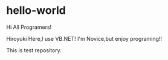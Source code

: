 # hello-world

Hi All Programers!

Hiroyuki Here,I use VB.NET!
I'm Novice,but enjoy programing!!

This is test repository.

